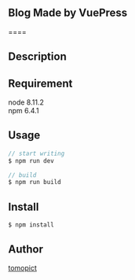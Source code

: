 ## Blog Made by VuePress
====


## Description


## Requirement
node 8.11.2  
npm 6.4.1

## Usage
```js
// start writing
$ npm run dev

// build
$ npm run build
```

## Install
```
$ npm install
```
## Author

[tomopict](https://github.com/tomopict)
